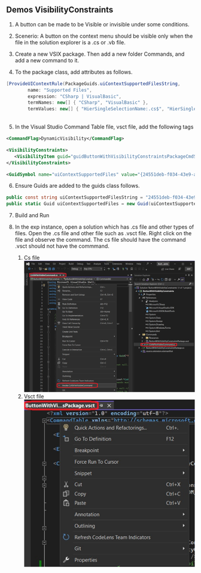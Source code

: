 
## Demos VisibilityConstraints

1. A button can be made to be Visible or invisible under some conditions. 

2. Scenerio: A button on the context menu should be visible only when the file in the solution explorer is a .cs or .vb file. 

3. Create a new VSIX package. Then add a new folder Commands, and add a new command to it.

4. To the package class, add attributes as follows.

```cs
[ProvideUIContextRule(PackageGuids.uiContextSupportedFilesString,
        name: "Supported Files",
        expression: "CSharp | VisualBasic",
        termNames: new[] { "CSharp", "VisualBasic" },
        termValues: new[] { "HierSingleSelectionName:.cs$", "HierSingleSelectionName:.vb$" })]
    
```

5. In the Visual Studio Command Table file, vsct file, add the following tags

```xml
<CommandFlag>DynamicVisibility</CommandFlag>
```

```xml
<VisibilityConstraints>
   <VisibilityItem guid="guidButtonWithVisibilityConstraintsPackageCmdSet" id="CsVbFileVisibleCommandId" context="uiContextSupportedFiles" />
</VisibilityConstraints>	
```

```xml
<GuidSymbol name="uiContextSupportedFiles" value="{24551deb-f034-43e9-a279-0e541241687e}" />
```

6. Ensure Guids are added to the guids class follows.

```cs
public const string uiContextSupportedFilesString = "24551deb-f034-43e9-a279-0e541241687e"; 
public static Guid uiContextSupportedFiles = new Guid(uiContextSupportedFilesString);
```

7. Build and Run 

8. In the exp instance, open a solution which has .cs file and other types of files. Open the .cs file and other file such as .vsct file. Right click on the file and observe the command. The cs file should have the command .vsct should not have the commmand.
   1. Cs file
![Right Click Cs file](./images/50_50RightClickCsFile.jpg)
   1. Vsct file
![Right Click vsct file](./images/51_50RightClickVsctFile.jpg)

